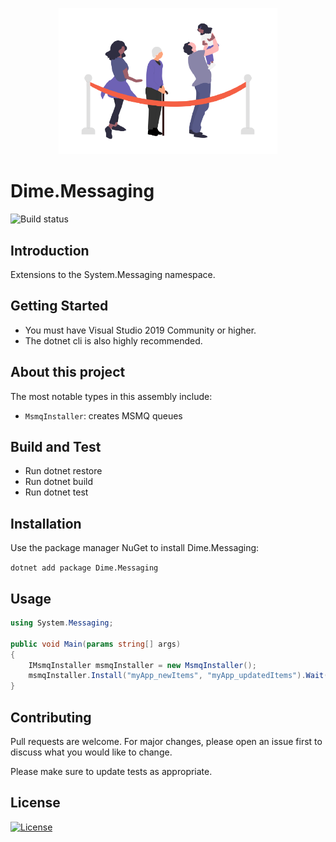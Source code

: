 <p align="center"><img src="assets/logo.png?raw=true" width="350" alt="Logo"></p>

# Dime.Messaging

![Build status](https://dev.azure.com/dimenicsbe/Utilities/_apis/build/status/Dime.Messaging?branchName=master)

## Introduction

Extensions to the System.Messaging namespace.

## Getting Started

- You must have Visual Studio 2019 Community or higher.
- The dotnet cli is also highly recommended.

## About this project

The most notable types in this assembly include:

- `MsmqInstaller`: creates MSMQ queues

## Build and Test

- Run dotnet restore
- Run dotnet build
- Run dotnet test

## Installation

Use the package manager NuGet to install Dime.Messaging:

`dotnet add package Dime.Messaging`

## Usage

``` csharp
using System.Messaging;

public void Main(params string[] args)
{
    IMsmqInstaller msmqInstaller = new MsmqInstaller();
    msmqInstaller.Install("myApp_newItems", "myApp_updatedItems").Wait();
}
```

## Contributing

Pull requests are welcome. For major changes, please open an issue first to discuss what you would like to change.

Please make sure to update tests as appropriate.

## License

[![License](http://img.shields.io/:license-mit-blue.svg?style=flat-square)](http://badges.mit-license.org)